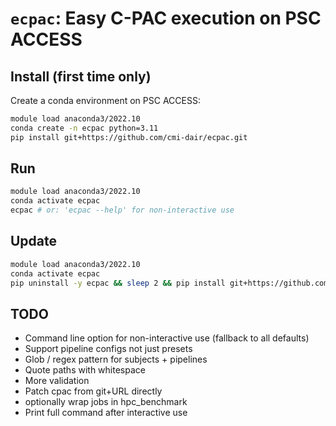 # `ecpac`: Easy C-PAC execution on PSC ACCESS

## Install (first time only)

Create a conda environment on PSC ACCESS:

```sh
module load anaconda3/2022.10
conda create -n ecpac python=3.11
pip install git+https://github.com/cmi-dair/ecpac.git
```

## Run

```sh
module load anaconda3/2022.10
conda activate ecpac
ecpac # or: 'ecpac --help' for non-interactive use 
```

## Update

```sh
module load anaconda3/2022.10
conda activate ecpac
pip uninstall -y ecpac && sleep 2 && pip install git+https://github.com/cmi-dair/ecpac.git
```

## TODO

- Command line option for non-interactive use (fallback to all defaults)
- Support pipeline configs not just presets
- Glob / regex pattern for subjects + pipelines
- Quote paths with whitespace
- More validation
- Patch cpac from git+URL directly
- optionally wrap jobs in hpc_benchmark
- Print full command after interactive use 